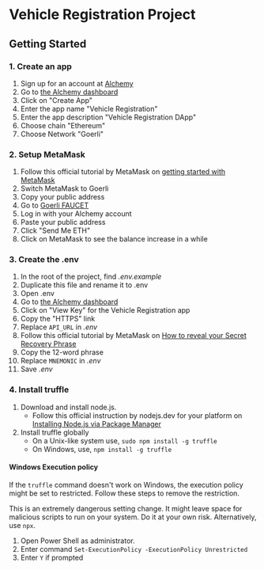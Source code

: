 # Vehicle Registration Project

## Getting Started

### 1. Create an app

1. Sign up for an account at [Alchemy](http://alchemy.com)
2. Go to [the Alchemy dashboard](http://dashboard.alchemy.com)
3. Click on "Create App"
4. Enter the app name "Vehicle Registration"
5. Enter the app description "Vehicle Registration DApp"
6. Choose chain "Ethereum"
7. Choose Network "Goerli"

### 2. Setup MetaMask

1. Follow this official tutorial by MetaMask on [getting started with MetaMask](https://metamask.zendesk.com/hc/en-us/articles/360015489531-Getting-started-with-MetaMask)
2. Switch MetaMask to Goerli
3. Copy your public address
4. Go to [Goerli FAUCET](https://goerlifaucet.com/)
5. Log in with your Alchemy account
6. Paste your public address
7. Click "Send Me ETH"
8. Click on MetaMask to see the balance increase in a while

### 3. Create the .env

1. In the root of the project, find _.env.example_
2. Duplicate this file and rename it to .env
3. Open .env
4. Go to [the Alchemy dashboard](http://dashboard.alchemy.com)
5. Click on "View Key" for the Vehicle Registration app
6. Copy the "HTTPS" link
7. Replace `API_URL` in _.env_
8. Follow this official tutorial by MetaMask on [How to reveal your Secret Recovery Phrase](https://metamask.zendesk.com/hc/en-us/articles/360015290032-How-to-reveal-your-Secret-Recovery-Phrase)
9. Copy the 12-word phrase
10. Replace `MNEMONIC` in _.env_
11. Save _.env_

### 4. Install truffle

1. Download and install node.js.
    - Follow this official instruction by nodejs.dev for your platform on [Installing Node.js via Package Manager](https://nodejs.dev/en/download/package-manager/)
2. Install truffle globally
    - On a Unix-like system use, `sudo npm install -g truffle`
    - On Windows, use, `npm install -g truffle`

#### Windows Execution policy

If the `truffle` command doesn't work on Windows, the execution policy might be set to restricted. Follow these steps to remove the restriction.

This is an extremely dangerous setting change. It might leave space for malicious scripts to run on your system. Do it at your own risk. Alternatively, use `npx`.

1. Open Power Shell as administrator.
2. Enter command `Set-ExecutionPolicy -ExecutionPolicy Unrestricted`
3. Enter `Y` if prompted
